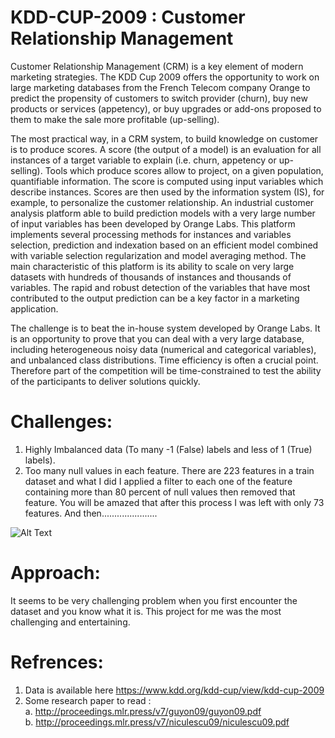# KDD-CUP-2009 : Customer Relationship Management

Customer Relationship Management (CRM) is a key element of modern marketing strategies. The KDD Cup 2009 offers the opportunity to work on large marketing databases from the French Telecom company Orange to predict the propensity of customers to switch provider (churn), buy new products or services (appetency), or buy upgrades or add-ons proposed to them to make the sale more profitable (up-selling).

The most practical way, in a CRM system, to build knowledge on customer is to produce scores. A score (the output of a model) is an evaluation for all instances of a target variable to explain (i.e. churn, appetency or up-selling). Tools which produce scores allow to project, on a given population, quantifiable information. The score is computed using input variables which describe instances. Scores are then used by the information system (IS), for example, to personalize the customer relationship. An industrial customer analysis platform able to build prediction models with a very large number of input variables has been developed by Orange Labs. This platform implements several processing methods for instances and variables selection, prediction and indexation based on an efficient model combined with variable selection regularization and model averaging method. The main characteristic of this platform is its ability to scale on very large datasets with hundreds of thousands of instances and thousands of variables. The rapid and robust detection of the variables that have most contributed to the output prediction can be a key factor in a marketing application.

The challenge is to beat the in-house system developed by Orange Labs. It is an opportunity to prove that you can deal with a very large database, including heterogeneous noisy data (numerical and categorical variables), and unbalanced class distributions. Time efficiency is often a crucial point. Therefore part of the competition will be time-constrained to test the ability of the participants to deliver solutions quickly.

# Challenges: 

1. Highly Imbalanced data (To many -1 (False) labels and less of 1 (True) labels). <br/>
2. Too many null values in each feature. There are 223 features in a train dataset and what I did I applied a filter to each one of the feature containing more than 80 percent of null values then removed that feature. You will be amazed that after this process I was left with only 73 features. And then......................<br/>

![Alt Text](https://tenor.com/ylkx.gif)

# Approach:
 
It seems to be very challenging problem when you first encounter the dataset and you know what it is. This project for me was the most challenging and entertaining. 


# Refrences:
1. Data is available here https://www.kdd.org/kdd-cup/view/kdd-cup-2009 <br/>
2. Some research paper to read : <br/>
  a. http://proceedings.mlr.press/v7/guyon09/guyon09.pdf <br/>
  b. http://proceedings.mlr.press/v7/niculescu09/niculescu09.pdf <br/>
